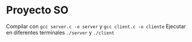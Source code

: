 # Proyecto SO

Compilar con `gcc server.c -o server` y `gcc client.c -o cliente`
Ejecutar en diferentes terminales `./server` y `./client`
